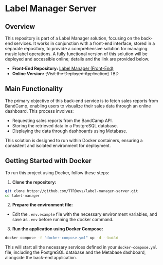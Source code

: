 # Label Manager Server

## Overview

This repository is part of a Label Manager solution, focusing on the back-end services. It works in conjunction with a front-end interface, stored in a separate repository, to provide a comprehensive solution for managing music label operations. A fully functional version of this solution will be deployed and accessible online; details and the link are provided below.

- **Front-End Repository:** [Label Manager (Front-End)]([https://github.com/TTRDevs/label-manager])
- **Online Version:** ~~[Visit the Deployed Application]~~ TBD

## Main Functionality

The primary objective of this back-end service is to fetch sales reports from BandCamp, enabling users to visualize their sales data through an online dashboard. This process involves:

- Requesting sales reports from the BandCamp API.
- Storing the retrieved data in a PostgreSQL database.
- Displaying the data through dashboards using Metabase.

This solution is designed to run within Docker containers, ensuring a consistent and isolated environment for deployment.

## Getting Started with Docker

To run this project using Docker, follow these steps:

1. **Clone the repository:**

```bash
git clone https://github.com/TTRDevs/label-manager-server.git
cd label-manager
```

2. **Prepare the environment file:**

- Edit the `.env.example` file with the necessary environment variables, and save as `.env` before running the docker command.

3. **Run the application using Docker Compose:**

```bash
docker compose -f "docker-compose.yml" up -d --build 
```

This will start all the necessary services defined in your `docker-compose.yml` file, including the PostgreSQL database and the Metabase dashboard, alongside the back-end application.
